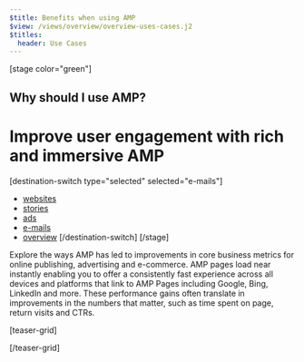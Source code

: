 ```yaml
---
$title: Benefits when using AMP
$view: /views/overview/overview-uses-cases.j2
$titles:
  header: Use Cases
---
```

[stage color="green"]
<amp-img src="/static/img/stage_placeholder.png" height="500" width="450" layout="responsive" />
## Why should I use AMP?
# Improve user engagement with rich and immersive AMP
[destination-switch type="selected" selected="e-mails"]
- [websites](/content/amp-dev/overview/use-cases/websites.md)
- [stories](/content/amp-dev/overview/use-cases/stories.md)
- [ads](/content/amp-dev/overview/use-cases/ads.md)
- [e-mails](/content/amp-dev/overview/use-cases/e-mails.md)
- [overview](/content/amp-dev/overview/use-cases/overview.md)
[/destination-switch]
[/stage]

<section class="main">
  <p>Explore the ways AMP has led to improvements in core business metrics for online publishing, advertising and e-commerce. AMP pages load near instantly enabling you to offer a consistently fast experience across all devices and platforms that link to AMP Pages including Google, Bing, LinkedIn and more. These performance gains often translate in improvements in the numbers that matter, such as time spent on page, return visits and CTRs.</p>
</section>

[teaser-grid]
[](content/shared/fill-ins/use-case-4.md)
[](content/shared/fill-ins/use-case-4.md)
[](content/shared/fill-ins/use-case-4.md)
[](content/shared/fill-ins/use-case-4.md)
[](content/shared/fill-ins/use-case-4.md)
[](content/shared/fill-ins/use-case-4.md)

[/teaser-grid]
